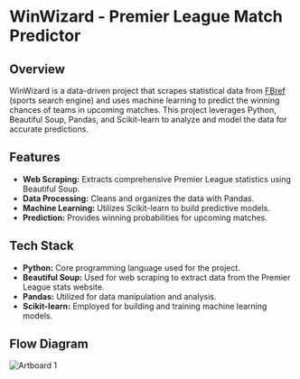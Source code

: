 # WinWizard - Premier League Match Predictor

## Overview
WinWizard is a data-driven project that scrapes statistical data from [FBref](https://fbref.com/en/comps/9/Premier-League-Stats) (sports search engine) and uses machine learning to predict the winning chances of teams in upcoming matches. This project leverages Python, Beautiful Soup, Pandas, and Scikit-learn to analyze and model the data for accurate predictions.

## Features
- **Web Scraping:** Extracts comprehensive Premier League statistics using Beautiful Soup.
- **Data Processing:** Cleans and organizes the data with Pandas.
- **Machine Learning:** Utilizes Scikit-learn to build predictive models.
- **Prediction:** Provides winning probabilities for upcoming matches.

## Tech Stack
- **Python:** Core programming language used for the project.
- **Beautiful Soup:** Used for web scraping to extract data from the Premier League stats website.
- **Pandas:** Utilized for data manipulation and analysis.
- **Scikit-learn:** Employed for building and training machine learning models.

## Flow Diagram
![Artboard 1](https://github.com/user-attachments/assets/17421390-5e13-4f79-adbd-a7a76a80d092)
